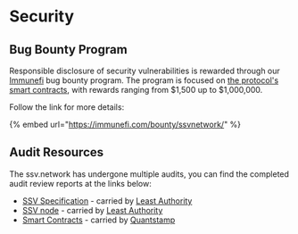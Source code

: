 # Security

## Bug Bounty Program

Responsible disclosure of security vulnerabilities is rewarded through our [Immunefi](https://immunefi.com/bounty/ssvnetwork/) bug bounty program. The program is focused on [the protocol's smart contracts](https://github.com/bloxapp/ssv-network), with rewards ranging from $1,500 up to $1,000,000.

Follow the link for more details:

{% embed url="https://immunefi.com/bounty/ssvnetwork/" %}

## Audit Resources

The ssv.network has undergone multiple audits, you can find the completed audit review reports at the links below:

* [SSV Specification](https://github.com/bloxapp/ssv-spec/tree/main/docs/audits) - carried by [Least Authority](https://leastauthority.com/)
* [SSV node](https://github.com/bloxapp/ssv/tree/main/audits) - carried by [Least Authority](https://leastauthority.com/)
* [Smart Contracts](https://github.com/bloxapp/ssv-network/tree/main/contracts/audits) - carried by [Quantstamp](https://quantstamp.com/)
